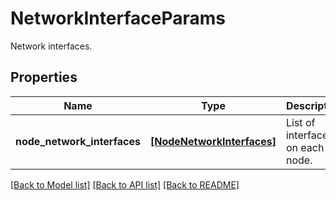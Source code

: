 # NetworkInterfaceParams

Network interfaces.

## Properties
Name | Type | Description | Notes
------------ | ------------- | ------------- | -------------
**node_network_interfaces** | [**[NodeNetworkInterfaces]**](NodeNetworkInterfaces.md) | List of interfaces on each node. | [optional] 

[[Back to Model list]](../README.md#documentation-for-models) [[Back to API list]](../README.md#documentation-for-api-endpoints) [[Back to README]](../README.md)


